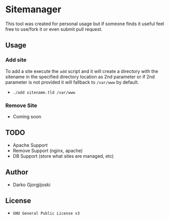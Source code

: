 # Sitemanager 

This tool was created for personal usage but if someone finds it useful feel free to use/fork it or even submit pull request.

## Usage

### Add site
To add a site execute the `add` script and it will create a directory with the sitename in the specified directory location as 2nd parameter or if 2nd parameter is not provided it will fallback to `/var/www` by default.
- `./add sitename.tld /var/www`

### Remove Site
- Coming soon

## TODO
- Apache Support
- Remove Support (nginx, apache)
- DB Support (store what sites are managed, etc)

## Author
- Darko Gjorgjijoski

## License
- `GNU General Public License v3`
